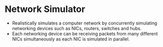 # Network Simulator
- Realistically simulates a computer network by concurrently simulating networking devices such as NICs, routers, switches and hubs. 
- Each networking device can be receiving packets from many different NICs simultaneously as each NIC is simulated in parallel.
